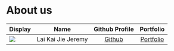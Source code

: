 # About us

Display |        Name        |             Github Profile              | Portfolio 
--------|:------------------:|:---------------------------------------:|:---------:
![](https://via.placeholder.com/100.png?text=Photo) | Lai Kai Jie Jeremy | [Github](https://github.com/MinionWolf) | [Portfolio](docs/team/minionwolf.md)